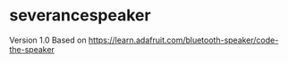 # severancespeaker
Version 1.0
Based on https://learn.adafruit.com/bluetooth-speaker/code-the-speaker
